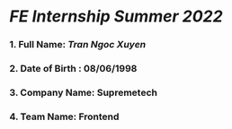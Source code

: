# _FE Internship Summer 2022_

### 1. Full Name: _Tran Ngoc Xuyen_
### 2. Date of Birth : 08/06/1998
### 3. Company Name: Supremetech
### 4. Team Name: Frontend
